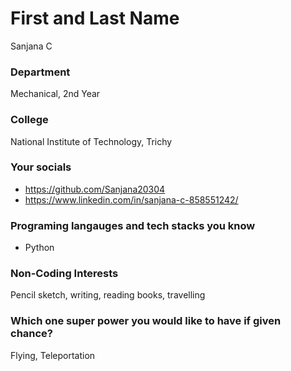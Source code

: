 # First and Last Name
Sanjana C

### Department
Mechanical, 2nd Year

### College
National Institute of Technology, Trichy

### Your socials
- https://github.com/Sanjana20304
- https://www.linkedin.com/in/sanjana-c-858551242/

### Programing langauges and tech stacks you know
- Python

### Non-Coding Interests
Pencil sketch, writing, reading books, travelling

### Which one super power you would like to have if given chance?
Flying, Teleportation

